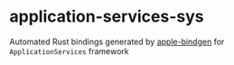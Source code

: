 # application-services-sys

Automated Rust bindings generated by [apple-bindgen](https://crates.io/crates/apple-bindgen) for `ApplicationServices` framework
